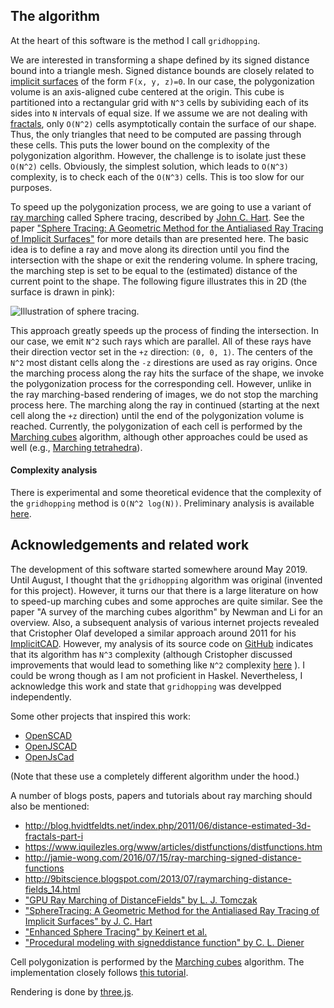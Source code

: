 ## The algorithm

At the heart of this software is the method I call `gridhopping`.

We are interested in transforming a shape defined by its signed distance bound into a triangle mesh.
Signed distance bounds are closely related to [implicit surfaces](https://en.wikipedia.org/wiki/Implicit_surface) of the form `F(x, y, z)=0`.
In our case, the polygonization volume is an axis-aligned cube centered at the origin.
This cube is partitioned into a rectangular grid with `N^3` cells by subividing each of its sides into `N` intervals of equal size.
If we assume we are not dealing with [fractals](https://en.wikipedia.org/wiki/Fractal), only `O(N^2)` cells asymptotically contain the surface of our shape.
Thus, the only triangles that need to be computed are passing through these cells.
This puts the lower bound on the complexity of the polygonization algorithm.
However, the challenge is to isolate just these `O(N^2)` cells.
Obviously, the simplest solution, which leads to `O(N^3)` complexity, is to check each of the `O(N^3)` cells.
This is too slow for our purposes.

To speed up the polygonization process, we are going to use a variant of [ray marching](https://computergraphics.stackexchange.com/questions/161/what-is-ray-marching-is-sphere-tracing-the-same-thing) called Sphere tracing, described by [John C. Hart](https://scholar.google.com/citations?user=MjmBY5AAAAAJ&hl=en).
See the paper ["Sphere Tracing: A Geometric Method for the Antialiased Ray Tracing of Implicit Surfaces"](https://doi.org/10.1007/s003710050084) for more details than are presented here.
The basic idea is to define a ray and move along its direction until you find the intersection with the shape or exit the rendering volume.
In sphere tracing, the marching step is set to be equal to the (estimated) distance of the current point to the shape.
The following figure illustrates this in 2D (the surface is drawn in pink):

![Illustration of sphere tracing.](https://i.stack.imgur.com/dFHFY.png "Illustration of sphere tracing.")

This approach greatly speeds up the process of finding the intersection.
In our case, we emit `N^2` such rays which are parallel.
All of these rays have their direction vector set in the `+z` direction: `(0, 0, 1)`.
The centers of the `N^2` most distant cells along the `-z` direstions are used as ray origins.
Once the marching process along the ray hits the surface of the shape, we invoke the polygonization process for the corresponding cell.
However, unlike in the ray marching-based rendering of images, we do not stop the marching process here.
The marching along the ray in continued (starting at the next cell along the `+z` direction) until the end of the polygonization volume is reached.
Currently, the polygonization of each cell is performed by the [Marching cubes](https://en.wikipedia.org/wiki/Marching_cubes) algorithm, although other approaches could be used as well
(e.g., [Marching tetrahedra](https://en.wikipedia.org/wiki/Marching_tetrahedra)).

#### Complexity analysis

There is experimental and some theoretical evidence that the complexity of the `gridhopping` method is `O(N^2 log(N))`.
Preliminary analysis is available [here](https://blog.nenadmarkus.com/fast-algo-sdb-to-mesh/).

## Acknowledgements and related work

The development of this software started somewhere around May 2019.
Until August, I thought that the `gridhopping` algorithm was original (invented for this project).
However, it turns our that there is a large literature on how to speed-up marching cubes and some approches are quite similar.
See the paper "A survey of the marching cubes algorithm" by Newman and Li for an overview.
Also, a subsequent analysis of various internet projects revealed that Cristopher Olaf developed a similar approach around 2011 for his [ImplicitCAD](https://github.com/colah/ImplicitCAD).
However, my analysis of its source code on [GitHub](https://github.com/colah/ImplicitCAD) indicates that its algorithm has `N^3` complexity
(although Cristopher discussed improvements that would lead to something like `N^2` complexity [here](https://christopherolah.wordpress.com/2011/11/06/manipulation-of-implicit-functions-with-an-eye-on-cad) ).
I could be wrong though as I am not proficient in Haskel.
Nevertheless, I acknowledge this work and state that `gridhopping` was develpped independently.

Some other projects that inspired this work:

* [OpenSCAD](http://www.openscad.org/)
* [OpenJSCAD](https://github.com/jscad/OpenJSCAD.org)
* [OpenJsCad](https://joostn.github.io/OpenJsCad/)

(Note that these use a completely different algorithm under the hood.)

A number of blogs posts, papers and tutorials about ray marching should also be mentioned:

* <http://blog.hvidtfeldts.net/index.php/2011/06/distance-estimated-3d-fractals-part-i>
* <https://www.iquilezles.org/www/articles/distfunctions/distfunctions.htm>
* <http://jamie-wong.com/2016/07/15/ray-marching-signed-distance-functions>
* <http://9bitscience.blogspot.com/2013/07/raymarching-distance-fields_14.html>
* ["GPU Ray Marching of DistanceFields" by L. J. Tomczak](http://www2.imm.dtu.dk/pubdb/views/edoc_download.php/6392/pdf/imm6392.pdf)
* ["SphereTracing: A Geometric Method for the Antialiased Ray Tracing of Implicit Surfaces" by J. C. Hart](http://mathinfo.univ-reims.fr/IMG/pdf/hart94sphere.pdf)
* ["Enhanced Sphere Tracing" by Keinert et al.](http://erleuchtet.org/~cupe/permanent/enhanced_sphere_tracing.pdf)
* ["Procedural modeling with signeddistance function" by C. L. Diener](https://aka-san.halcy.de/distance_fields_prefinal.pdf)

Cell polygonization is performed by the [Marching cubes](https://en.wikipedia.org/wiki/Marching_cubes) algorithm.
The implementation closely follows [this tutorial](http://paulbourke.net/geometry/polygonise).

Rendering is done by [three.js](https://threejs.org).
